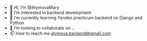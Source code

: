 - 👋 Hi, I’m @AlymovaMary
- 👀 I’m interested in backend development
- 🌱 I’m currently learning Yandex.practicum backend on Django and Python
- 💞️ I’m looking to collaborate on ...
- 📫 How to reach me alymova.backend@gmail.com

<!---
AlymovaMary/AlymovaMary is a ✨ special ✨ repository because its `README.md` (this file) appears on your GitHub profile.
You can click the Preview link to take a look at your changes.
--->
